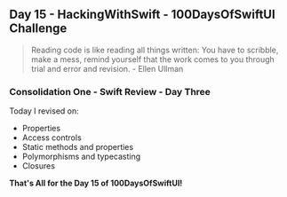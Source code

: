 
## Day 15 - HackingWithSwift - 100DaysOfSwiftUI Challenge

> Reading code is like reading all things written: You have to scribble, make a mess, remind yourself that the work comes to you through trial and error and revision. - Ellen Ullman

### Consolidation One - Swift Review - Day Three

Today I revised on:

- Properties
- Access controls
- Static methods and properties
- Polymorphisms and typecasting
- Closures 

**That's All for the Day 15 of 100DaysOfSwiftUI!**
